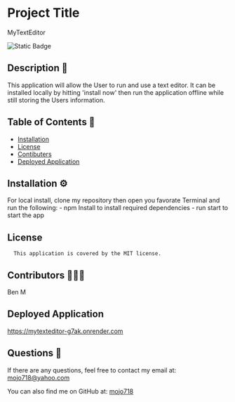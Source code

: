 # Project Title
MyTextEditor

![Static Badge](https://img.shields.io/badge/MIT-blue.svg) 


## Description 🔎
This application will allow the User to run and use a text editor. It can be installed locally by hitting 'install now' then run the application offline while still storing the Users information. 

## Table of Contents 📖
- [Installation](#installation-⚙️)
- [License](#license-MIT)
- [Contibuters](#Contributors-🧑‍🤝‍🧑)
- [Deployed Application](#deployed-application-🚀)

## Installation ⚙️
For local install, clone my repository then open you favorate Terminal and run the following:
    - npm Install to install required dependencies
    - run start to start the app

## License
      This application is covered by the MIT license.

## Contributors 🧑‍🤝‍🧑
Ben M

## Deployed Application
https://mytexteditor-g7ak.onrender.com

## Questions 🙋
If there are any questions, feel free to contact my email at: mojo718@yahoo.com

You can also find me on GitHub at: [mojo718](https://www.github.com/mojo718)
